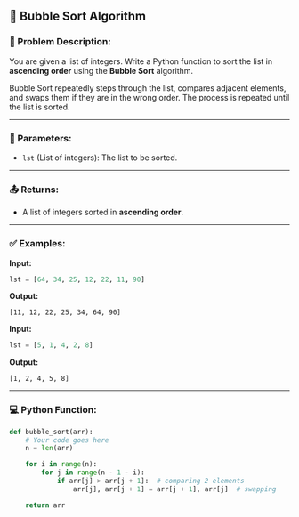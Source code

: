 ## 🔁 Bubble Sort Algorithm

### 📝 Problem Description:

You are given a list of integers. Write a Python function to sort the list in **ascending order** using the **Bubble Sort** algorithm.

Bubble Sort repeatedly steps through the list, compares adjacent elements, and swaps them if they are in the wrong order. The process is repeated until the list is sorted.

---

### 🔢 Parameters:

- `lst` (List of integers): The list to be sorted.

---

### 📤 Returns:

- A list of integers sorted in **ascending order**.

---

### ✅ Examples:

**Input:**
```python
lst = [64, 34, 25, 12, 22, 11, 90]
```

**Output:**
```
[11, 12, 22, 25, 34, 64, 90]
```

**Input:**
```python
lst = [5, 1, 4, 2, 8]
```

**Output:**
```
[1, 2, 4, 5, 8]
```

---

### 💻 Python Function:

```python
def bubble_sort(arr):
    # Your code goes here
    n = len(arr)

    for i in range(n):
        for j in range(n - 1 - i):
            if arr[j] > arr[j + 1]:  # comparing 2 elements 
                arr[j], arr[j + 1] = arr[j + 1], arr[j]  # swapping

    return arr
```

